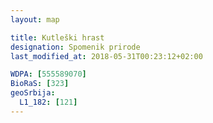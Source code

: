 ```yaml
---
layout: map

title: Kutleški hrast
designation: Spomenik prirode
last_modified_at: 2018-05-31T00:23:12+02:00

WDPA: [555589070]
BioRaS: [323]
geoSrbija:
  L1_182: [121]
---
```

